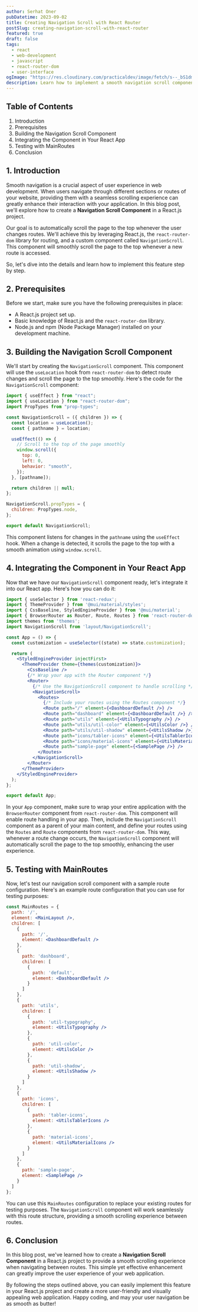 ```yaml
---
author: Serhat Oner
pubDatetime: 2023-09-02
title: Creating Navigation Scroll with React Router
postSlug: creating-navigation-scroll-with-react-router
featured: true
draft: false
tags:
  - react
  - web-development
  - javascript
  - react-router-dom
  - user-interface
ogImage: "https://res.cloudinary.com/practicaldev/image/fetch/s--_bS1dmNu--/c_imagga_scale,f_auto,fl_progressive,h_900,q_auto,w_1600/https://dev-to-uploads.s3.amazonaws.com/uploads/articles/bohilxedfl6ijlltfyeq.png"
description: Learn how to implement a smooth navigation scroll component in a React.js project to enhance user experience while navigating between routes.
---
```


## Table of Contents

1. Introduction
2. Prerequisites
3. Building the Navigation Scroll Component
4. Integrating the Component in Your React App
5. Testing with MainRoutes
6. Conclusion

## 1. Introduction

Smooth navigation is a crucial aspect of user experience in web development. When users navigate through different sections or routes of your website, providing them with a seamless scrolling experience can greatly enhance their interaction with your application. In this blog post, we'll explore how to create a **Navigation Scroll Component** in a React.js project.

Our goal is to automatically scroll the page to the top whenever the user changes routes. We'll achieve this by leveraging React.js, the `react-router-dom` library for routing, and a custom component called `NavigationScroll`. This component will smoothly scroll the page to the top whenever a new route is accessed.

So, let's dive into the details and learn how to implement this feature step by step.

## 2. Prerequisites

Before we start, make sure you have the following prerequisites in place:

- A React.js project set up.
- Basic knowledge of React.js and the `react-router-dom` library.
- Node.js and npm (Node Package Manager) installed on your development machine.

## 3. Building the Navigation Scroll Component

We'll start by creating the `NavigationScroll` component. This component will use the `useLocation` hook from `react-router-dom` to detect route changes and scroll the page to the top smoothly. Here's the code for the `NavigationScroll` component:

```jsx
import { useEffect } from "react";
import { useLocation } from "react-router-dom";
import PropTypes from "prop-types";

const NavigationScroll = ({ children }) => {
  const location = useLocation();
  const { pathname } = location;

  useEffect(() => {
    // Scroll to the top of the page smoothly
    window.scroll({
      top: 0,
      left: 0,
      behavior: "smooth",
    });
  }, [pathname]);

  return children || null;
};

NavigationScroll.propTypes = {
  children: PropTypes.node,
};

export default NavigationScroll;
```

This component listens for changes in the `pathname` using the `useEffect` hook. When a change is detected, it scrolls the page to the top with a smooth animation using `window.scroll`.

## 4. Integrating the Component in Your React App

Now that we have our `NavigationScroll` component ready, let's integrate it into our React app. Here's how you can do it:

```jsx
import { useSelector } from 'react-redux';
import { ThemeProvider } from '@mui/material/styles';
import { CssBaseline, StyledEngineProvider } from '@mui/material';
import { BrowserRouter as Router, Route, Routes } from 'react-router-dom'; // Import BrowserRouter and Routes
import themes from 'themes';
import NavigationScroll from 'layout/NavigationScroll';

const App = () => {
  const customization = useSelector((state) => state.customization);

  return (
    <StyledEngineProvider injectFirst>
      <ThemeProvider theme={themes(customization)}>
        <CssBaseline />
        {/* Wrap your app with the Router component */}
        <Router>
          {/* Use the NavigationScroll component to handle scrolling */}
          <NavigationScroll>
            <Routes>
              {/* Include your routes using the Routes component */}
              <Route path="/" element={<DashboardDefault />} />
              <Route path="dashboard" element={<DashboardDefault />} />
              <Route path="utils" element={<UtilsTypography />} />
              <Route path="utils/util-color" element={<UtilsColor />} />
              <Route path="utils/util-shadow" element={<UtilsShadow />} />
              <Route path="icons/tabler-icons" element={<UtilsTablerIcons />} />
              <Route path="icons/material-icons" element={<UtilsMaterialIcons />} />
              <Route path="sample-page" element={<SamplePage />} />
            </Routes>
          </NavigationScroll>
        </Router>
      </ThemeProvider>
    </StyledEngineProvider>
  );
};

export default App;
```

In your `App` component, make sure to wrap your entire application with the `BrowserRouter` component from `react-router-dom`. This component will enable route handling in your app. Then, include the `NavigationScroll` component as a parent of your main content, and define your routes using the `Routes` and `Route` components from `react-router-dom`. This way, whenever a route change occurs, the `NavigationScroll` component will automatically scroll the page to the top smoothly, enhancing the user experience.

## 5. Testing with MainRoutes

Now, let's test our navigation scroll component with a sample route configuration. Here's an example route configuration that you can use for testing purposes:

```jsx
const MainRoutes = {
  path: '/',
  element: <MainLayout />,
  children: [
    {
      path: '/',
      element: <DashboardDefault />
    },
    {
      path: 'dashboard',
      children: [
        {
          path: 'default',
          element: <DashboardDefault />
        }
      ]
    },
    {
      path: 'utils',
      children: [
        {
          path: 'util-typography',
          element: <UtilsTypography />
        },
        {
          path: 'util-color',
          element: <UtilsColor />
        },
        {
          path: 'util-shadow',
          element: <UtilsShadow />
        }
      ]
    },
    {
      path: 'icons',
      children: [
        {
          path: 'tabler-icons',
          element: <UtilsTablerIcons />
        },
        {
          path: 'material-icons',
          element: <UtilsMaterialIcons />
        }
      ]
    },
    {
      path: 'sample-page',
      element: <SamplePage />
    }
  ]
};
```

You can use this `MainRoutes` configuration to replace your existing routes for testing purposes. The `NavigationScroll` component will work seamlessly with this route structure, providing a smooth scrolling experience between routes.

## 6. Conclusion

In this blog post, we've learned how to create a **Navigation Scroll Component** in a React.js project to provide a smooth scrolling experience when navigating between routes. This simple yet effective enhancement can greatly improve the user experience of your web application.

By following the steps outlined above, you can easily implement this feature in your React.js project and create a more user-friendly and visually appealing web application. Happy coding, and may your user navigation be as smooth as butter!